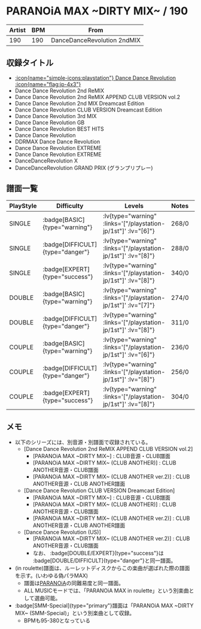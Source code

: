 # PARANOiA MAX \~DIRTY MIX\~ / 190

|Artist|BPM|From|
|------|---|----|
|190|190|DanceDanceRevolution 2ndMIX|

## 収録タイトル

- [:icon{name="simple-icons:playstation"} Dance Dance Revolution :icon{name="flag:jp-4x3"}](/playstation-jp/1st)
- Dance Dance Revolution 2nd ReMIX
- Dance Dance Revolution 2nd ReMIX APPEND CLUB VERSION vol.2
- Dance Dance Revolution 2nd MIX Dreamcast Edition
- Dance Dance Revolution CLUB VERSION Dreamcast Edition
- Dance Dance Revolution 3rd MIX
- Dance Dance Revolution GB
- Dance Dance Revolution BEST HITS
- Dance Dance Revolution
- DDRMAX Dance Dance Revolution
- Dance Dance Revolution EXTREME
- Dance Dance Revolution EXTREME
- DanceDanceRevolution X
- DanceDanceRevolution GRAND PRIX (グランプリプレー)

## 譜面一覧

|PlayStyle|Difficulty|Levels|Notes|Movie|
|---------|----------|------|-----|-----|
|SINGLE| :badge[BASIC]{type="warning"}| :lv{type="warning" :links='["/playstation-jp/1st"]' :lv="[6]"}|268/0||
|SINGLE| :badge[DIFFICULT]{type="danger"}| :lv{type="warning" :links='["/playstation-jp/1st"]' :lv="[8]"}|288/0||
|SINGLE| :badge[EXPERT]{type="success"}| :lv{type="warning" :links='["/playstation-jp/1st"]' :lv="[8]"}|340/0||
|DOUBLE| :badge[BASIC]{type="warning"}| :lv{type="warning" :links='["/playstation-jp/1st"]' :lv="[7]"}|274/0||
|DOUBLE| :badge[DIFFICULT]{type="danger"}| :lv{type="warning" :links='["/playstation-jp/1st"]' :lv="[8]"}|311/0||
|COUPLE| :badge[BASIC]{type="warning"}| :lv{type="warning" :links='["/playstation-jp/1st"]' :lv="[6]"}|236/0||
|COUPLE| :badge[DIFFICULT]{type="danger"}| :lv{type="warning" :links='["/playstation-jp/1st"]' :lv="[8]"}|256/0||
|COUPLE| :badge[EXPERT]{type="success"}| :lv{type="warning" :links='["/playstation-jp/1st"]' :lv="[8]"}|304/0||

## メモ

- 以下のシリーズには、別音源・別譜面で収録されている。
  - [Dance Dance Revolution 2nd ReMIX APPEND CLUB VERSION vol.2]
    - [PARANOiA MAX \~DIRTY MIX\~] : CLUB音源・CLUB譜面
    - [PARANOiA MAX \~DIRTY MIX\~ (CLUB ANOTHER)] : CLUB ANOTHER音源・CLUB譜面
    - [PARANOiA MAX \~DIRTY MIX\~ (CLUB ANOTHER ver.2)] : CLUB ANOTHER音源・CLUB ANOTHER譜面
  - [Dance Dance Revolution CLUB VERSION Dreamcast Edition]
    - [PARANOiA MAX \~DIRTY MIX\~] : CLUB音源・CLUB譜面
    - [PARANOiA MAX \~DIRTY MIX\~ (CLUB ANOTHER)] : CLUB ANOTHER音源・CLUB譜面
    - [PARANOiA MAX \~DIRTY MIX\~ (CLUB ANOTHER ver.2)] : CLUB ANOTHER音源・CLUB ANOTHER譜面
  - [Dance Dance Revolution (US)]
    - [PARANOiA MAX \~DIRTY MIX\~ (CLUB ANOTHER ver.2)] : CLUB ANOTHER音源・CLUB譜面
    - なお、 :badge[DOUBLE/EXPERT]{type="success"}は :badge[DOUBLE/DIFFICULT]{type="danger"}と同一譜面。
- (in roulette)譜面は、ルーレットディスクからこの楽曲が選ばれた際の譜面を示す。(いわゆる偽パラMAX)
  - 譜面は[PARANOiA](/playstation-jp/1st/paranoia)の同難易度と同一譜面。
  - ALL MUSICモードでは、「PARANOiA MAX in roulette」という別楽曲として選曲可能。
- :badge[SMM-Special]{type="primary"}譜面は「PARANOiA MAX \~DIRTY MIX\~ (SMM-Special)」という別楽曲として収録。
  - BPMも95-380となっている
